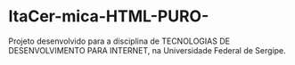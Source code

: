 # ItaCer-mica-HTML-PURO-
Projeto desenvolvido para a disciplina de TECNOLOGIAS DE DESENVOLVIMENTO PARA INTERNET, na Universidade Federal de Sergipe.

